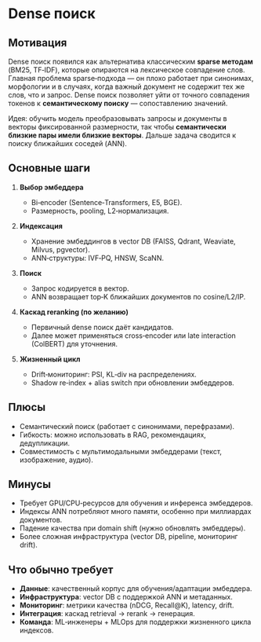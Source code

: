 # Dense поиск

## Мотивация

Dense поиск появился как альтернатива классическим **sparse методам** (BM25, TF‑IDF), которые опираются на лексическое совпадение слов. Главная проблема sparse‑подхода — он плохо работает при синонимах, морфологии и в случаях, когда важный документ не содержит тех же слов, что и запрос. Dense поиск позволяет уйти от точного совпадения токенов к **семантическому поиску** — сопоставлению значений.

Идея: обучить модель преобразовывать запросы и документы в векторы фиксированной размерности, так чтобы **семантически близкие пары имели близкие векторы**. Дальше задача сводится к поиску ближайших соседей (ANN).

## Основные шаги

1. **Выбор эмбеддера**

   - Bi‑encoder (Sentence‑Transformers, E5, BGE).
   - Размерность, pooling, L2‑нормализация.

2. **Индексация**

   - Хранение эмбеддингов в vector DB (FAISS, Qdrant, Weaviate, Milvus, pgvector).
   - ANN‑структуры: IVF‑PQ, HNSW, ScaNN.

3. **Поиск**

   - Запрос кодируется в вектор.
   - ANN возвращает top‑K ближайших документов по cosine/L2/IP.

4. **Каскад reranking (по желанию)**

   - Первичный dense поиск даёт кандидатов.
   - Далее может применяться cross‑encoder или late interaction (ColBERT) для уточнения.

5. **Жизненный цикл**

   - Drift‑мониторинг: PSI, KL‑div на распределениях.
   - Shadow re‑index + alias switch при обновлении эмбеддеров.

## Плюсы

- Семантический поиск (работает с синонимами, перефразами).
- Гибкость: можно использовать в RAG, рекомендациях, дедупликации.
- Совместимость с мультимодальными эмбеддерами (текст, изображение, аудио).

## Минусы

- Требует GPU/CPU‑ресурсов для обучения и инференса эмбеддеров.
- Индексы ANN потребляют много памяти, особенно при миллиардах документов.
- Падение качества при domain shift (нужно обновлять эмбеддеры).
- Более сложная инфраструктура (vector DB, pipeline, мониторинг drift).

## Что обычно требует

- **Данные**: качественный корпус для обучения/адаптации эмбеддера.
- **Инфраструктура**: vector DB с поддержкой ANN и метаданных.
- **Мониторинг**: метрики качества (nDCG, Recall\@K), latency, drift.
- **Интеграция**: каскад retrieval → rerank → генерация.
- **Команда**: ML‑инженеры + MLOps для поддержки жизненного цикла индексов.

